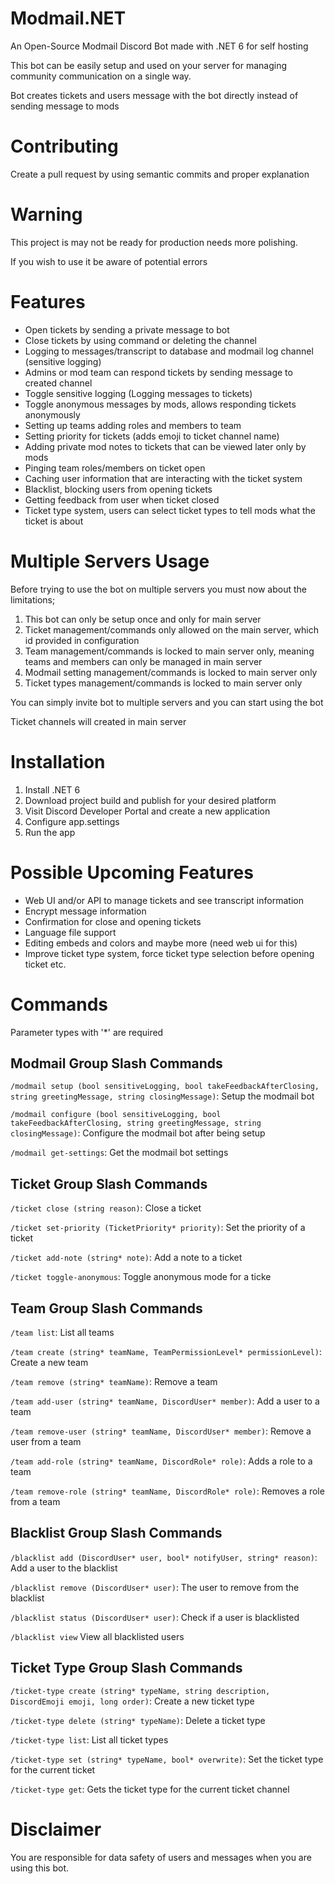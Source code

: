 # Modmail.NET
An Open-Source Modmail Discord Bot made with .NET 6 for self hosting

This bot can be easily setup and used on your server for managing community communication on a single way.

Bot creates tickets and users message with the bot directly instead of sending message to mods

# Contributing
Create a pull request by using semantic commits and proper explanation

# Warning
This project is may not be ready for production needs more polishing.

If you wish to use it be aware of potential errors

# Features
- Open tickets by sending a private message to bot
- Close tickets by using command or deleting the channel
- Logging to messages/transcript to database and modmail log channel (sensitive logging)
- Admins or mod team can respond tickets by sending message to created channel
- Toggle sensitive logging (Logging messages to tickets)
- Toggle anonymous messages by mods, allows responding tickets anonymously
- Setting up teams adding roles and members to team
- Setting priority for tickets (adds emoji to ticket channel name)
- Adding private mod notes to tickets that can be viewed later only by mods
- Pinging team roles/members on ticket open
- Caching user information that are interacting with the ticket system  
- Blacklist, blocking users from opening tickets 
- Getting feedback from user when ticket closed
- Ticket type system, users can select ticket types to tell mods what the ticket is about

# Multiple Servers Usage
Before trying to use the bot on multiple servers you must now about the limitations;

1. This bot can only be setup once and only for main server
2. Ticket management/commands only allowed on the main server, which id provided in configuration
3. Team management/commands is locked to main server only, meaning teams and members can only be managed in main server
4. Modmail setting management/commands is locked to main server only
5. Ticket types management/commands is locked to main server only

You can simply invite bot to multiple servers and you can start using the bot

Ticket channels will created in main server

# Installation
1. Install .NET 6
2. Download project build and publish for your desired platform
3. Visit Discord Developer Portal and create a new application
4. Configure app.settings
5. Run the app

# Possible Upcoming Features
- Web UI and/or API to manage tickets and see transcript information
- Encrypt message information
- Confirmation for close and opening tickets
- Language file support
- Editing embeds and colors and maybe more (need web ui for this) 
- Improve ticket type system, force ticket type selection before opening ticket etc.

# Commands
Parameter types with '*' are required

## Modmail Group Slash Commands 
`/modmail setup (bool sensitiveLogging, bool takeFeedbackAfterClosing, string greetingMessage, string closingMessage)`: Setup the modmail bot

`/modmail configure (bool sensitiveLogging, bool takeFeedbackAfterClosing, string greetingMessage, string closingMessage)`: Configure the modmail bot after being setup

`/modmail get-settings`: Get the modmail bot settings 


## Ticket Group Slash Commands 
`/ticket close (string reason)`: Close a ticket

`/ticket set-priority (TicketPriority* priority)`: Set the priority of a ticket

`/ticket add-note (string* note)`: Add a note to a ticket

`/ticket toggle-anonymous`: Toggle anonymous mode for a ticke

## Team Group Slash Commands 
`/team list`: List all teams

`/team create (string* teamName, TeamPermissionLevel* permissionLevel)`: Create a new team

`/team remove (string* teamName)`: Remove a team

`/team add-user (string* teamName, DiscordUser* member)`: Add a user to a team

`/team remove-user (string* teamName, DiscordUser* member)`: Remove a user from a team

`/team add-role (string* teamName, DiscordRole* role)`: Adds a role to a team

`/team remove-role (string* teamName, DiscordRole* role)`: Removes a role from a team

## Blacklist Group Slash Commands 
`/blacklist add (DiscordUser* user, bool* notifyUser, string* reason)`: Add a user to the blacklist

`/blacklist remove (DiscordUser* user)`: The user to remove from the blacklist

`/blacklist status (DiscordUser* user)`: Check if a user is blacklisted

`/blacklist view`  View all blacklisted users

## Ticket Type Group Slash Commands 
`/ticket-type create (string* typeName, string description, DiscordEmoji emoji, long order)`: Create a new ticket type

`/ticket-type delete (string* typeName)`: Delete a ticket type

`/ticket-type list`: List all ticket types

`/ticket-type set (string* typeName, bool* overwrite)`: Set the ticket type for the current ticket

`/ticket-type get`: Gets the ticket type for the current ticket channel


# Disclaimer
You are responsible for data safety of users and messages when you are using this bot.